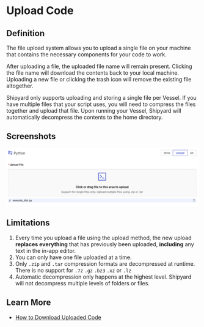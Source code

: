 # Upload Code

## Definition

The file upload system allows you to upload a single file on your machine that contains the necessary components for your code to work.

After uploading a file, the uploaded file name will remain present. Clicking the file name will download the contents back to your local machine. Uploading a new file or clicking the trash icon will remove the existing file altogether.

Shipyard only supports uploading and storing a single file per Vessel. If you have multiple files that your script uses, you will need to compress the files together and upload that file. Upon running your Vessel, Shipyard will automatically decompress the contents to the home directory.

## Screenshots

![](../../../.gitbook/assets/image%20%28106%29.png)

## Limitations

1. Every time you upload a file using the upload method, the new upload **replaces everything** that has previously been uploaded, **including** any text in the in-app editor.
2. You can only have one file uploaded at a time.
3. Only `.zip` and `.tar` compression formats are decompressed at runtime. There is no support for `.7z`  `.gz`  `.bz3`  `.xz` or `.lz` 
4. Automatic decompression only happens at the highest level. Shipyard will not decompress multiple levels of folders or files.

## Learn More

* [How to Download Uploaded Code](../../../how-tos/vessels/how-to-download-uploaded-code.md)

